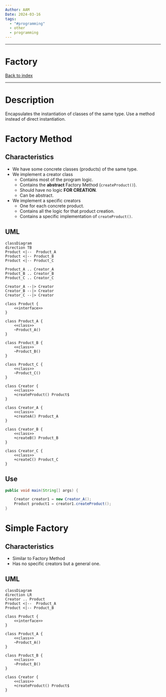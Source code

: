 ```yaml
---
Author: AAM
Date: 2024-03-16
tags:
  - "#programming"
  - other
  - programming
---
```

---
# Factory

[Back to index](../PATTERNS.md)

---

# Description

Encapsulates the instantiation of classes of the same type.
Use a method instead of direct instantiation.

# Factory Method

## Characteristics

- We have some concrete classes (products) of the same type.
- We implement a creator class
	- Contains most of the program logic.
	- Contains the **abstract** Factory Method (`createProduct()`).
	- Should have no logic **FOR CREATION**.
	- Can be abstract.
- We implement a specific creators
	- One for each concrete product.
	- Contains all the logic for that product creation.
	- Contains a specific implementation of `createProduct()`.

## UML

```mermaid
classDiagram
direction TB
Product <|--  Product_A
Product <|-- Product_B
Product <|-- Product_C

Product_A .. Creator_A
Product_B .. Creator_B
Product_C .. Creator_C

Creator_A --|> Creator
Creator_B --|> Creator
Creator_C --|> Creator

class Product {
	<<interface>>
}

class Product_A {
	<<class>>
	~Product_A()
}

class Product_B {
	<<class>>
	~Product_B()
}

class Product_C {
	<<class>>
	~Product_C()
}

class Creator {
	<<class>>
	+createProduct() Product$
}

class Creator_A {
	<<class>>
	+createA() Product_A
}

class Creator_B {
	<<class>>
	+createB() Product_B
}

class Creator_C {
	<<class>>
	+createC() Product_C
}

```

## Use

```java
public void main(String[] args) {

	Creator creator1 = new Creator_A();
	Product product1 = creator1.createProduct();
}
```

# Simple Factory

## Characteristics

- Similar to Factory Method
- Has no specific creators but a general one.

## UML

```mermaid
classDiagram
direction LR
Creator .. Product
Product <|--  Product_A
Product <|-- Product_B

class Product {
	<<interface>>
}

class Product_A {
	<<class>>
	~Product_A()
}

class Product_B {
	<<class>>
	~Product_B()
}

class Creator {
	<<class>>
	+createProduct() Product$
}
```
